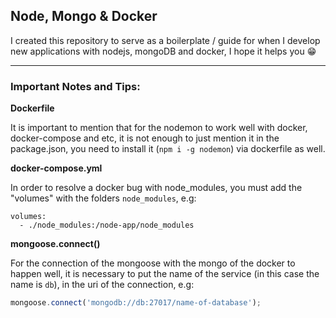 ## Node, Mongo & Docker

I created this repository to serve as a boilerplate / guide for when I develop new applications with nodejs, mongoDB and docker, I hope it helps you :grin:

---

### Important Notes and Tips:

**Dockerfile**

It is important to mention that for the nodemon to work well with docker, docker-compose and etc, it is not enough to just mention it in the package.json, you need to install it (`npm i -g nodemon`) via dockerfile as well.

**docker-compose.yml**

In order to resolve a docker bug with node_modules, you must add the "volumes" with the folders `node_modules`, e.g:

```
volumes:
  - ./node_modules:/node-app/node_modules
```

**mongoose.connect()**

For the connection of the mongoose with the mongo of the docker to happen well, it is necessary to put the name of the service (in this case the name is `db`), in the uri of the connection, e.g:

```js
mongoose.connect('mongodb://db:27017/name-of-database');
```
